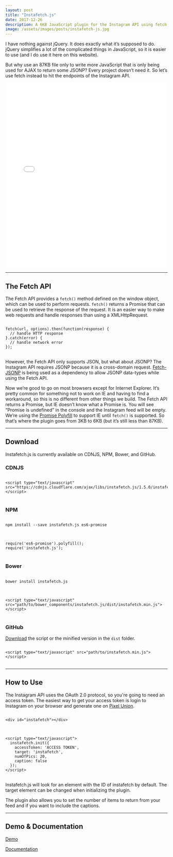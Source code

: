 ```yaml
---
layout: post
title: "Instafetch.js"
date: 2017-12-26
description: A 6KB JavaScript plugin for the Instagram API using fetch instead of jQuery.
image: /assets/images/posts/instafetch-js.jpg
---
```

<p>I have nothing against jQuery. It does exactly what it’s supposed to do. jQuery simplifies a lot of the complicated things in JavaScript, so it is easier to use (and I do use it here on this website).</p>
<p>But why use an 87KB file only to write more JavaScript that is only being used for AJAX to return some JSONP? Every project doesn’t need it. So let’s use fetch instead to hit the endpoints of the Instagram API.</p>
<div class="flex-vid">
  <iframe height="575" scrolling="no" title="Instafetch.js Example" src="//codepen.io/thomasvaeth/embed/EgwRWo/?height=265&theme-id=0&default-tab=result&embed-version=2" frameborder="no" allowtransparency="true" allowfullscreen="true" style="width: 100%;"></iframe>
</div>

<hr/>

<h2>The Fetch API</h2>
<p>The Fetch API provides a <code>fetch()</code> method defined on the window object, which can be used to perform requests. <code>fetch()</code> returns a Promise that can be used to retrieve the response of the request. It is an easier way to make web requests and handle responses than using a XMLHttpRequest.</p>
<pre>
<code>
fetch(url, options).then(function(response) {
  // handle HTTP response
}.catch(error) {
  // handle network error
});
</code>
</pre>
<p>However, the Fetch API only supports JSON, but what about JSONP? The Instagram API requires JSONP because it is a cross-domain request. <a href="https://github.com/camsong/fetch-jsonp" target="_blank">Fetch-JSONP</a> is being used as a dependency to allow JSONP data-types while using the Fetch API.</p>
<p>Now we’re good to go on most browsers except for Internet Explorer. It’s pretty common for something not to work on IE and having to find a workaround, so this is no different from other things we build. The Fetch API returns a Promise, but IE doesn’t know what a Promise is. You will see “Promise is undefined” in the console and the Instagram feed will be empty. We’re using the <a href="https://github.com/taylorhakes/promise-polyfill" target="_blank">Promise Polyfill</a> to support IE until <code>fetch()</code> is supported. So that’s where the plugin goes from 3KB to 6KB (but it’s still less than 87KB).</p>

<hr/>

<h2>Download</h2>
<p>Instafetch.js is currently available on CDNJS, NPM, Bower, and GitHub.</p>

<h3>CDNJS</h3>
<pre>
<code>
&lt;script type="text/javascript" src="https://cdnjs.cloudflare.com/ajax/libs/instafetch.js/1.5.0/instafetch.min.js"&gt;&lt;/script&gt;
</code>
</pre>

<h3>NPM</h3>
<pre>
<code>
npm install --save instafetch.js es6-promise
</code>
</pre>
<pre>
<code>
require('es6-promise').polyfill();
require('instafetch.js');
</code>
</pre>

<h3>Bower</h3>
<pre>
<code>
bower install instafetch.js
</code>
</pre>
<pre>
<code>
&lt;script type="text/javascript" src="path/to/bower_components/instafetch.js/dist/instafetch.min.js"&gt;&lt;/script&gt;
</code>
</pre>

<h3>GitHub</h3>
<p><a href="https://github.com/thomasvaeth/instafetch.js" target="_blank">Download</a> the script or the minified version in the <code>dist</code> folder.</p>
<pre>
<code>
&lt;script type="text/javascript" src="path/to/instafetch.min.js"&gt;&lt;/script&gt;
</code>
</pre>

<hr/>

<h2>How to Use</h2>
<p>The Instagram API uses the OAuth 2.0 protocol, so you're going to need an access token. The easiest way to get your access token is login to Instagram on your browser and generate one on <a href="http://instagram.pixelunion.net/" target="_blank">Pixel Union</a>.</p>
<pre>
<code>
&lt;div id="instafetch"&gt;&lt;/div&gt;
</code>
</pre>
<pre>
<code>
&lt;script type="text/javascript"&gt;
  instafetch.init({
    accessToken: 'ACCESS TOKEN',
    target: 'instafetch',
    numOfPics: 20,
    caption: false
  });
&lt;/script&gt;
</code>
</pre>
<p>Instafetch.js will look for an element with the ID of instafetch by default. The target element can be changed when initializing the plugin.</p>
<p>The plugin also allows you to set the number of items to return from your feed and if you want to include the captions.</p>

<hr/>

<h2>Demo &amp; Documentation</h2>
<p><a href="http://thomasvaeth.com/instafetch.js/" target="_blank">Demo</a></p>
<p><a href="https://github.com/thomasvaeth/instafetch.js/blob/master/README.md" target="_blank">Documentation</a></p>
